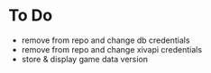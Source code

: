 # To Do

* remove from repo and change db credentials
* remove from repo and change xivapi credentials
* store & display game data version

